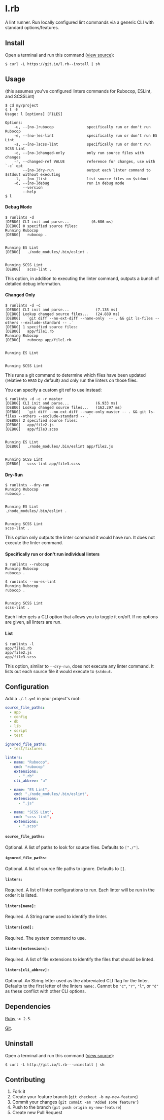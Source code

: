 # l.rb

A lint runner. Run locally configured lint commands via a generic CLI with standard options/features.


## Install

Open a terminal and run this command ([view source](https://git.io/l.rb--install)):

```
$ curl -L https://git.io/l.rb--install | sh
```

## Usage

(this assumes you've configured linters commands for Rubocop, ESLint, and SCSSLint)

```
$ cd my/project
$ l -h
Usage: l [options] [FILES]

Options:
    -u, --[no-]rubocop               specifically run or don't run Rubocop
    -e, --[no-]es-lint               specifically run or don't run ES Lint
    -s, --[no-]scss-lint             specifically run or don't run SCSS Lint
    -c, --[no-]changed-only          only run source files with changes
    -r, --changed-ref VALUE          reference for changes, use with `-c` opt
        --[no-]dry-run               output each linter command to $stdout without executing
    -l, --[no-]list                  list source files on $stdout
    -d, --[no-]debug                 run in debug mode
        --version
        --help
$ l
```

#### Debug Mode

```
$ runlints -d
[DEBUG] CLI init and parse...          (6.686 ms)
[DEBUG] 0 specified source files:
Running Rubocop
[DEBUG]   rubocop .


Running ES Lint
[DEBUG]   ./node_modules/.bin/eslint .


Running SCSS Lint
[DEBUG]   scss-lint .
```

This option, in addition to executing the linter command, outputs a bunch of detailed debug information.

#### Changed Only

```
$ runlints -d -c
[DEBUG] CLI init and parse...            (7.138 ms)
[DEBUG] Lookup changed source files...   (24.889 ms)
[DEBUG]   `git diff --no-ext-diff --name-only  -- . && git ls-files --others --exclude-standard -- .`
[DEBUG] 1 specified source files:
[DEBUG]   app/file1.rb
Running Rubocop
[DEBUG]   rubocop app/file1.rb


Running ES Lint


Running SCSS Lint
```

This runs a git command to determine which files have been updated (relative to `HEAD` by default) and only run the linters on those files.

You can specify a custom git ref to use instead:

```
$ runlints -d -c -r master
[DEBUG] CLI init and parse...            (6.933 ms)
[DEBUG] Lookup changed source files...   (162.297 ms)
[DEBUG]   `git diff --no-ext-diff --name-only master -- . && git ls-files --others --exclude-standard -- .`
[DEBUG] 2 specified source files:
[DEBUG]   app/file2.js
[DEBUG]   app/file3.scss


Running ES Lint
[DEBUG]   ./node_modules/.bin/eslint app/file2.js


Running SCSS Lint
[DEBUG]   scss-lint app/file3.scss
```

#### Dry-Run

```
$ runlints --dry-run
Running Rubocop
rubocop .


Running ES Lint
./node_modules/.bin/eslint .


Running SCSS Lint
scss-lint .
```

This option only outputs the linter command it would have run. It does not execute the linter command.

#### Specifically run or don't run individual linters

```
$ runlints --rubocop
Running Rubocop
rubocop .
```

```
$ runlints --no-es-lint
Running Rubocop
rubocop .


Running SCSS Lint
scss-lint .
```

Each linter gets a CLI option that allows you to toggle it on/off. If no options are given, all linters are run.

#### List

```
$ runlints -l
app/file1.rb
app/file2.js
app/file3.scss
```

This option, similar to `--dry-run`, does not execute any linter command. It lists out each source file it would execute to `$stdout`.

## Configuration

Add a `./.l.yml` in your project's root:

```yaml
source_file_paths:
  - app
  - config
  - db
  - lib
  - script
  - test

ignored_file_paths:
  - test/fixtures

linters:
  - name: "Rubocop",
    cmd: "rubocop"
    extensions:
      - ".rb"
    cli_abbrev: "u"

  - name: "ES Lint",
    cmd: "./node_modules/.bin/eslint",
    extensions:
      - ".js"

  - name: "SCSS Lint",
    cmd: "scss-lint",
    extensions:
      - ".scss"
```

#### `source_file_paths:`

Optional. A list of paths to look for source files. Defaults to `["./"]`.


#### `ignored_file_paths:`

Optional. A list of source file paths to ignore. Defaults to `[]`.

#### `linters:`

Required. A list of linter configurations to run. Each linter will be run in the order it is listed.

#### `linters[name]:`

Required. A String name used to identify the linter.

#### `linters[cmd]:`

Required. The system command to use.

#### `linters[extensions]:`

Required. A list of file extensions to identify the files that should be linted.

#### `linters[cli_abbrev]:`

Optional. An String letter used as the abbreviated CLI flag for the linter. Defaults to the first letter of the linters `name:`. Cannot be `"c"`, `"r"`, `"l"`, or `"d"` as these conflict with other CLI options.

## Dependencies

[Ruby](https://www.ruby-lang.org/) `~> 2.5`.

[Git](https://git-scm.com/).

## Uninstall

Open a terminal and run this command ([view source](http://git.io/l.rb---uninstall)):

```
$ curl -L http://git.io/l.rb---uninstall | sh
```

## Contributing

1. Fork it
2. Create your feature branch (`git checkout -b my-new-feature`)
3. Commit your changes (`git commit -am 'Added some feature'`)
4. Push to the branch (`git push origin my-new-feature`)
5. Create new Pull Request
